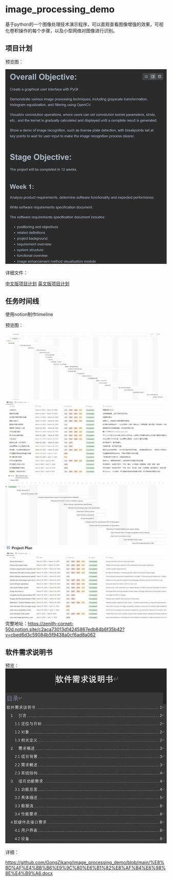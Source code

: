 # image_processing_demo
基于python的一个图像处理技术演示程序，可以直观查看图像增强的效果，可视化卷积操作的每个步骤，以及小型网络对图像进行识别。
## 项目计划
预览图：

![plan](./preview%20image/plan.png)

详细文件：

[中文版项目计划](https://github.com/GongZikang/image_processing_demo/blob/main/plan_cn.md)
[英文版项目计划](https://github.com/GongZikang/image_processing_demo/blob/main/plan.md)

## 任务时间线
使用notion制作timeline

预览图：

![timeline](./preview%20image/timeline.jpg)
![timeline](./preview%20image/timeline2.jpg)
![timeline](./preview%20image/timeline3.jpg)
![timeline](./preview%20image/timeline4.jpg)
完整地址：https://zenith-cornet-50d.notion.site/c2aca73013d14245867edb84b6f35b42?v=cbed6d3c59084b5f9438a0cf6ad8a062


## 软件需求说明书
预览：
![requirements](./preview%20image/requirements.jpg)

详细：

https://github.com/GongZikang/image_processing_demo/blob/main/%E8%BD%AF%E4%BB%B6%E9%9C%80%E6%B1%82%E8%AF%B4%E6%98%8E%E4%B9%A6.docx

